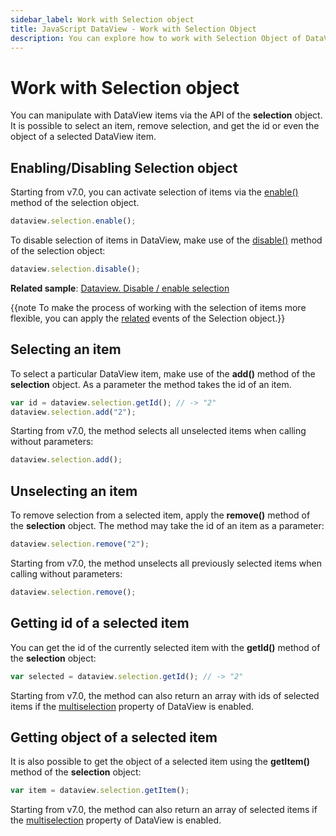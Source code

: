 ```yaml
---
sidebar_label: Work with Selection object
title: JavaScript DataView - Work with Selection Object 
description: You can explore how to work with Selection Object of DataView in the documentation of the DHTMLX JavaScript UI library. Browse developer guides and API reference, try out code examples and live demos, and download a free 30-day evaluation version of DHTMLX Suite 7.
---
```


# Work with Selection object

You can manipulate with DataView items via the API of the **selection** object. It is possible to select an item, remove selection, and get the id or even the object of a selected DataView item.

## Enabling/Disabling Selection object

Starting from v7.0, you can activate selection of items via the [enable()](selection/api/selection_enable_method.md) method of the selection object.

~~~js
dataview.selection.enable();
~~~

To disable selection of items in DataView, make use of the [disable()](selection/api/selection_disable_method.md) method of the selection object:

~~~js
dataview.selection.disable();
~~~

**Related sample**: [Dataview. Disable / enable selection](https://snippet.dhtmlx.com/kn42gb50)

{{note To make the process of working with the selection of items more flexible, you can apply the [related](selection.md#events) events of the Selection object.}}

## Selecting an item

To select a particular DataView item, make use of the **add()** method of the **selection** object. As a parameter the method takes the id of an item. 

~~~js
var id = dataview.selection.getId(); // -> "2"
dataview.selection.add("2");
~~~

Starting from v7.0, the method selects all unselected items when calling without parameters:

~~~js
dataview.selection.add();
~~~

## Unselecting an item

To remove selection from a selected item, apply the **remove()** method of the **selection** object. The method may take the id of an item as a parameter:

~~~js
dataview.selection.remove("2"); 
~~~

Starting from v7.0, the method unselects all previously selected items when calling without parameters:

~~~js
dataview.selection.remove();
~~~

## Getting id of a selected item

You can get the id of the currently selected item with the **getId()** method of the **selection** object:

~~~js
var selected = dataview.selection.getId(); // -> "2"
~~~

Starting from v7.0, the method can also return an array with ids of selected items if the [multiselection](dataview/api/dataview_multiselection_config.md) property of DataView is enabled.

## Getting object of a selected item

It is also possible to get the object of a selected item using the **getItem()** method of the **selection** object:

~~~js
var item = dataview.selection.getItem();
~~~

Starting from v7.0, the method can also return an array of selected items if the [multiselection](dataview/api/dataview_multiselection_config.md) property of DataView is enabled.

